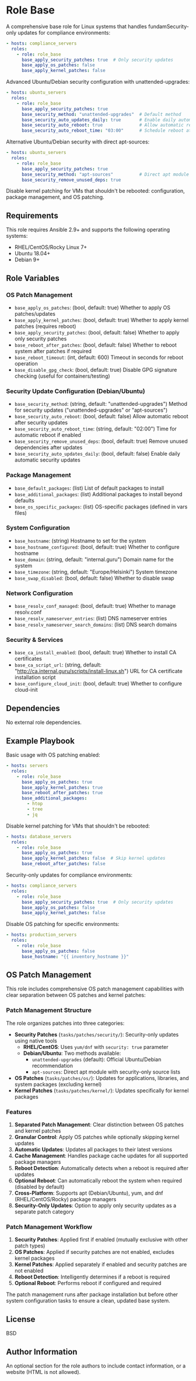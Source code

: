 Role Base
=========

A comprehensive base role for Linux systems that handles fundamSecurity-only updates for compliance environments:

```yaml
- hosts: compliance_servers
  roles:
    - role: role_base
      base_apply_security_patches: true  # Only security updates
      base_apply_os_patches: false
      base_apply_kernel_patches: false
```

Advanced Ubuntu/Debian security configuration with unattended-upgrades:

```yaml
- hosts: ubuntu_servers
  roles:
    - role: role_base
      base_apply_security_patches: true
      base_security_method: "unattended-upgrades"  # Default method
      base_security_auto_updates_daily: true       # Enable daily automatic security updates
      base_security_auto_reboot: true              # Allow automatic reboot for security updates
      base_security_auto_reboot_time: "03:00"      # Schedule reboot at 3 AM
```

Alternative Ubuntu/Debian security with direct apt-sources:

```yaml
- hosts: ubuntu_servers
  roles:
    - role: role_base
      base_apply_security_patches: true
      base_security_method: "apt-sources"          # Direct apt module approach
      base_security_remove_unused_deps: true
```

Disable kernel patching for VMs that shouldn't be rebooted: configuration, package management, and OS patching.

Requirements
------------

This role requires Ansible 2.9+ and supports the following operating systems:
- RHEL/CentOS/Rocky Linux 7+
- Ubuntu 18.04+
- Debian 9+

Role Variables
--------------

### OS Patch Management
- `base_apply_os_patches`: (bool, default: true) Whether to apply OS patches/updates
- `base_apply_kernel_patches`: (bool, default: true) Whether to apply kernel patches (requires reboot)
- `base_apply_security_patches`: (bool, default: false) Whether to apply only security patches
- `base_reboot_after_patches`: (bool, default: false) Whether to reboot system after patches if required
- `base_reboot_timeout`: (int, default: 600) Timeout in seconds for reboot operation
- `base_disable_gpg_check`: (bool, default: true) Disable GPG signature checking (useful for containers/testing)

### Security Update Configuration (Debian/Ubuntu)
- `base_security_method`: (string, default: "unattended-upgrades") Method for security updates ("unattended-upgrades" or "apt-sources")
- `base_security_auto_reboot`: (bool, default: false) Allow automatic reboot after security updates
- `base_security_auto_reboot_time`: (string, default: "02:00") Time for automatic reboot if enabled
- `base_security_remove_unused_deps`: (bool, default: true) Remove unused dependencies after updates
- `base_security_auto_updates_daily`: (bool, default: false) Enable daily automatic security updates

### Package Management
- `base_default_packages`: (list) List of default packages to install
- `base_additional_packages`: (list) Additional packages to install beyond defaults
- `base_os_specific_packages`: (list) OS-specific packages (defined in vars files)

### System Configuration
- `base_hostname`: (string) Hostname to set for the system
- `base_hostname_configured`: (bool, default: true) Whether to configure hostname
- `base_domain`: (string, default: "internal.guru") Domain name for the system
- `base_timezone`: (string, default: "Europe/Helsinki") System timezone
- `base_swap_disabled`: (bool, default: false) Whether to disable swap

### Network Configuration
- `base_resolv_conf_managed`: (bool, default: true) Whether to manage resolv.conf
- `base_resolv_nameserver_entries`: (list) DNS nameserver entries
- `base_resolv_nameserver_search_domains`: (list) DNS search domains

### Security & Services
- `base_ca_install_enabled`: (bool, default: true) Whether to install CA certificates
- `base_ca_script_url`: (string, default: "http://ca.internal.guru/scripts/install-linux.sh") URL for CA certificate installation script
- `base_configure_cloud_init`: (bool, default: true) Whether to configure cloud-init

Dependencies
------------

No external role dependencies.

Example Playbook
----------------

Basic usage with OS patching enabled:

```yaml
- hosts: servers
  roles:
    - role: role_base
      base_apply_os_patches: true
      base_apply_kernel_patches: true
      base_reboot_after_patches: true
      base_additional_packages:
        - htop
        - tree
        - jq
```

Disable kernel patching for VMs that shouldn't be rebooted:

```yaml
- hosts: database_servers
  roles:
    - role: role_base
      base_apply_os_patches: true
      base_apply_kernel_patches: false  # Skip kernel updates
      base_reboot_after_patches: false
```

Security-only updates for compliance environments:

```yaml
- hosts: compliance_servers
  roles:
    - role: role_base
      base_apply_security_patches: true  # Only security updates
      base_apply_os_patches: false
      base_apply_kernel_patches: false
```

Disable OS patching for specific environments:

```yaml
- hosts: production_servers
  roles:
    - role: role_base
      base_apply_os_patches: false
      base_hostname: "{{ inventory_hostname }}"
```

OS Patch Management
-------------------

This role includes comprehensive OS patch management capabilities with clear separation between OS patches and kernel patches:

### Patch Management Structure
The role organizes patches into three categories:
- **Security Patches** (`tasks/patches/security/`): Security-only updates using native tools
  - **RHEL/CentOS**: Uses `yum/dnf` with `security: true` parameter
  - **Debian/Ubuntu**: Two methods available:
    - `unattended-upgrades` (default): Official Ubuntu/Debian recommendation
    - `apt-sources`: Direct apt module with security-only source lists
- **OS Patches** (`tasks/patches/os/`): Updates for applications, libraries, and system packages (excluding kernel)
- **Kernel Patches** (`tasks/patches/kernel/`): Updates specifically for kernel packages

### Features

1. **Separated Patch Management**: Clear distinction between OS patches and kernel patches
2. **Granular Control**: Apply OS patches while optionally skipping kernel updates
3. **Automatic Updates**: Updates all packages to their latest versions
4. **Cache Management**: Handles package cache updates for all supported package managers
5. **Reboot Detection**: Automatically detects when a reboot is required after updates
6. **Optional Reboot**: Can automatically reboot the system when required (disabled by default)
7. **Cross-Platform**: Supports apt (Debian/Ubuntu), yum, and dnf (RHEL/CentOS/Rocky) package managers
8. **Security-Only Updates**: Option to apply only security updates as a separate patch category

### Patch Management Workflow
1. **Security Patches**: Applied first if enabled (mutually exclusive with other patch types)
2. **OS Patches**: Applied if security patches are not enabled, excludes kernel packages
3. **Kernel Patches**: Applied separately if enabled and security patches are not enabled
3. **Reboot Detection**: Intelligently determines if a reboot is required
4. **Optional Reboot**: Performs reboot if configured and required

The patch management runs after package installation but before other system configuration tasks to ensure a clean, updated base system.

License
-------

BSD

Author Information
------------------

An optional section for the role authors to include contact information, or a website (HTML is not allowed).
